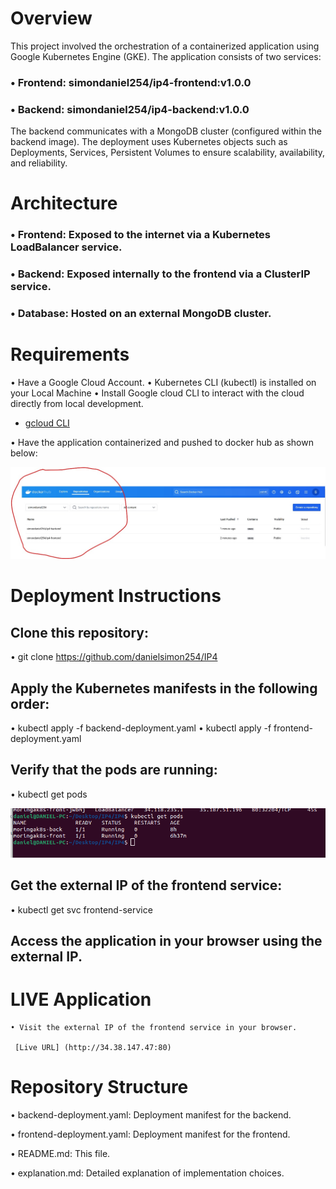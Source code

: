 # Overview
This project involved the orchestration of a containerized application using Google Kubernetes Engine (GKE).
The application consists of two services:

### • Frontend: simondaniel254/ip4-frontend:v1.0.0

### • Backend: simondaniel254/ip4-backend:v1.0.0

The backend communicates with a MongoDB cluster (configured within the backend image). The deployment uses Kubernetes objects such as Deployments, Services, Persistent Volumes to ensure scalability, availability, and reliability.

# Architecture

### • Frontend: Exposed to the internet via a Kubernetes LoadBalancer service.

### • Backend: Exposed internally to the frontend via a ClusterIP service.

### • Database: Hosted on an external MongoDB cluster.

# Requirements
• Have a Google Cloud Account.
• Kubernetes CLI (kubectl) is installed on your Local Machine
• Install Google cloud CLI to interact with the cloud directly from local development.
- [gcloud CLI](https://cloud.google.com/sdk/docs/install#deb) 

• Have the application containerized and pushed to docker hub as shown below:

![Alt text](image.jpeg)


# Deployment Instructions

## Clone this repository:

• git clone https://github.com/danielsimon254/IP4


## Apply the Kubernetes manifests in the following order:

• kubectl apply -f backend-deployment.yaml
• kubectl apply -f frontend-deployment.yaml

## Verify that the pods are running:

• kubectl get pods

![alt text](image2.png)

## Get the external IP of the frontend service:

• kubectl get svc frontend-service

## Access the application in your browser using the external IP.

# LIVE Application
    • Visit the external IP of the frontend service in your browser.
    
     [Live URL] (http://34.38.147.47:80)

# Repository Structure

• backend-deployment.yaml: Deployment manifest for the backend.

• frontend-deployment.yaml: Deployment manifest for the frontend.

• README.md: This file.

• explanation.md: Detailed explanation of implementation choices.